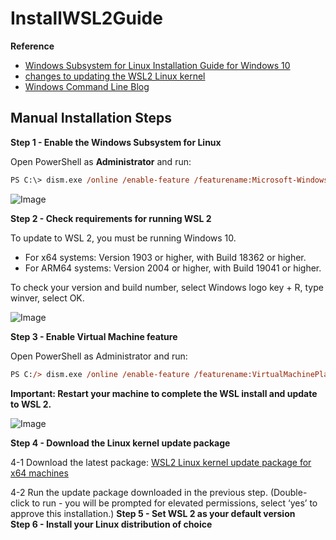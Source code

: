 # InstallWSL2Guide

**Reference**<br>
* [Windows Subsystem for Linux Installation Guide for Windows 10](https://docs.microsoft.com/en-us/windows/wsl/install-win10#manual-installation-steps)
* [changes to updating the WSL2 Linux kernel](://devblogs.microsoft.com/commandline/wsl2-will-be-generally-available-in-windows-10-version-2004)
* [Windows Command Line Blog](https://aka.ms/cliblog)

## Manual Installation Steps

**Step 1 - Enable the Windows Subsystem for Linux**<br>

Open PowerShell as **Administrator** and run:<br>
```postscript
PS C:\> dism.exe /online /enable-feature /featurename:Microsoft-Windows-Subsystem-Linux /all /norestart
```

![Image](https://github.com/neolin-ms/InstallWSL2Guide/pics/blob/main/2021-08-26_163947.png)

**Step 2 - Check requirements for running WSL 2**<br>

To update to WSL 2, you must be running Windows 10.<br>

* For x64 systems: Version 1903 or higher, with Build 18362 or higher.
* For ARM64 systems: Version 2004 or higher, with Build 19041 or higher.

To check your version and build number, select Windows logo key + R, type winver, select OK.<br>

![Image](https://github.com/neolin-ms/InstallWSL2Guide/pics/blob/main/2021-08-26_163947.png)

**Step 3 - Enable Virtual Machine feature**<br>

Open PowerShell as Administrator and run:<br>
```postscript
PS C:/> dism.exe /online /enable-feature /featurename:VirtualMachinePlatform /all /norestart
```
**Important: Restart your machine to complete the WSL install and update to WSL 2.**

![Image](https://github.com/neolin-ms/InstallWSL2Guide/pics/blob/main/2021-08-26_163947.png)

**Step 4 - Download the Linux kernel update package**<br>

4-1 Download the latest package: [WSL2 Linux kernel update package for x64 machines](https://wslstorestorage.blob.core.windows.net/wslblob/wsl_update_x64.msi)

4-2 Run the update package downloaded in the previous step. (Double-click to run - you will be prompted for elevated permissions, select ‘yes’ to approve this installation.)
**Step 5 - Set WSL 2 as your default version**<br>
**Step 6 - Install your Linux distribution of choice**<br>

